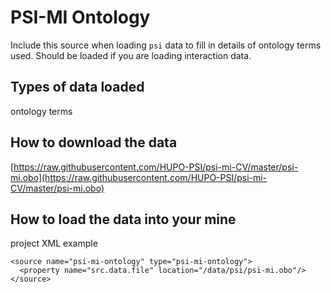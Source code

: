 # PSI-MI Ontology

Include this source when loading `psi` data to fill in details of ontology terms used. Should be loaded if you are loading interaction data.

## Types of data loaded

ontology terms

## How to download the data

[https://raw.githubusercontent.com/HUPO-PSI/psi-mi-CV/master/psi-mi.obo](https://raw.githubusercontent.com/HUPO-PSI/psi-mi-CV/master/psi-mi.obo)

## How to load the data into your mine

project XML example

```markup
<source name="psi-mi-ontology" type="psi-mi-ontology">
  <property name="src.data.file" location="/data/psi/psi-mi.obo"/>
</source>
```

